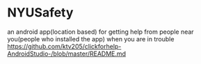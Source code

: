 # NYUSafety
an android app(location based) for getting help from people near you(people who installed the app) when you are in trouble
https://github.com/ktv205/clickforhelp-AndroidStudio-/blob/master/README.md
